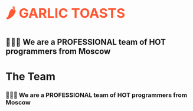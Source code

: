 <h1 align="left" style="font-size: 36px; color: #FF5733; font-weight: bold; text-transform: uppercase;">🌶 Garlic Toasts</h1>

<h2 align="left">👨🏻‍💻 We are a PROFESSIONAL team of HOT programmers from Moscow</h2>

# The Team
<h3 align="left">👨🏻‍💻 We are a PROFESSIONAL team of HOT programmers from Moscow </h3>


